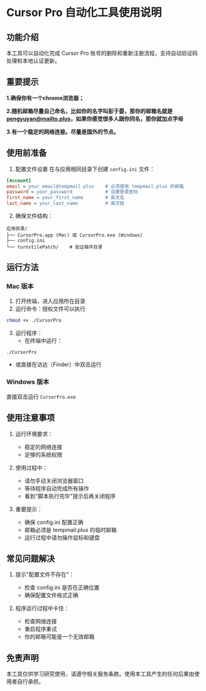 

# Cursor Pro 自动化工具使用说明

## 功能介绍
本工具可以自动化完成 Cursor Pro 账号的删除和重新注册流程，支持自动验证码处理和本地认证更新。


## 重要提示
**1.确保你有一个chrome浏览器；**

**2.随机邮箱尽量自己命名，比如你的名字叫彭于晏，那你的邮箱名就是 pengyuyan@mailto.plus，如果你感觉很多人跟你同名，那你就加点字母**

**3.有一个稳定的网络连接。尽量是国外的节点。**



## 使用前准备


1. 配置文件设置
在与应用相同目录下创建 `config.ini` 文件：
```ini
[Account]
email = your_email@tempmail.plus    # 必须使用 tempmail.plus 的邮箱
password = your_password            # 设置登录密码
first_name = your_first_name        # 英文名
last_name = your_last_name          # 英文姓
```

2. 确保文件结构：
```
应用目录/
├── CursorPro.app (Mac) 或 CursorPro.exe (Windows)
├── config.ini
└── turnstilePatch/    # 验证插件目录
```

## 运行方法

### Mac 版本
1. 打开终端，进入应用所在目录
2. 运行命令：授权文件可以执行
```bash
chmod +x ./CursorPro
```
3. 运行程序：
   - 在终端中运行：
```bash
./CursorPro
```
   - 或直接在访达（Finder）中双击运行

### Windows 版本
直接双击运行 `CursorPro.exe`

## 使用注意事项

1. 运行环境要求：
   - 稳定的网络连接
   - 足够的系统权限

2. 使用过程中：
   - 请勿手动关闭浏览器窗口
   - 等待程序自动完成所有操作
   - 看到"脚本执行完毕"提示后再关闭程序

3. 重要提示：
   - 确保 config.ini 配置正确
   - 邮箱必须是 tempmail.plus 的临时邮箱
   - 运行过程中请勿操作鼠标和键盘

## 常见问题解决

1. 提示"配置文件不存在"：
   - 检查 config.ini 是否在正确位置
   - 确保配置文件格式正确

2. 程序运行过程中卡住：
   - 检查网络连接
   - 重启程序重试
   - 你的邮箱可能是一个无效邮箱


## 免责声明
本工具仅供学习研究使用，请遵守相关服务条款。使用本工具产生的任何后果由使用者自行承担。
